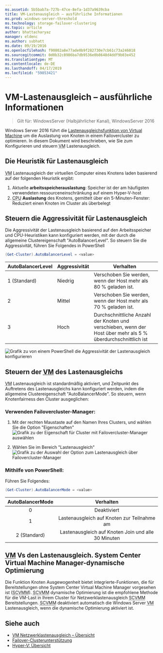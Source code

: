 ```yaml
---
ms.assetid: 5b5bab7a-727b-47ce-8efa-1d37a9639cba
title: VM-Lastenausgleich – ausführliche Informationen
ms.prod: windows-server-threshold
ms.technology: storage-failover-clustering
ms.topic: article
author: bhattacharyaz
manager: eldenc
ms.author: subhatt
ms.date: 09/19/2016
ms.openlocfilehash: f90802a8e77ade0b9f282730e7cb61c73a246018
ms.sourcegitcommit: 0d0b32c8986ba7db9536e0b8648d4ddf9b03e452
ms.translationtype: MT
ms.contentlocale: de-DE
ms.lasthandoff: 04/17/2019
ms.locfileid: "59853421"
---
```

# <a name="virtual-machine-load-balancing-deep-dive"></a>VM-Lastenausgleich – ausführliche Informationen

> Gilt für: WindowsServer (Halbjährlicher Kanal), WindowsServer 2016

Windows Server 2016 führt die [Lastenausgleichsfunktion von Virtual Machine](vm-load-balancing-overview.md) um die Auslastung von Knoten in einem Failovercluster zu optimieren. In diesem Dokument wird beschrieben, wie Sie zum Konfigurieren und steuern <abbr title="VM">VM</abbr> Lastenausgleich. 

## <a id="heuristics-for-balancing"></a>Die Heuristik für Lastenausgleich
<abbr title="virtuellen Computer">VM</abbr> Lastenausgleich der virtuellen Computer eines Knotens laden basierend auf der folgenden Heuristik ergibt:
1. Aktuelle **arbeitsspeicherauslastung**: Speicher ist der am häufigsten verwendeten ressourceneinschränkung auf einem Hyper-V-host
2. <abbr title="Zentralprozessor">CPU</abbr> **Auslastung** des Knotens, gemittelt über ein 5-Minuten-Fenster: Reduziert einen Knoten im Cluster als überbelegt

## <a id="controlling-aggressiveness-of-balancing"></a>Steuern die Aggressivität für Lastenausgleich
Die Aggressivität der Lastenausgleich basierend auf den Arbeitsspeicher und CPU-Heuristiken kann konfiguriert werden, mit der durch die allgemeine Clustereigenschaft "AutoBalancerLevel". So steuern Sie die Aggressivität, führen Sie Folgendes in PowerShell

```PowerShell
(Get-Cluster).AutoBalancerLevel = <value>
```

| AutoBalancerLevel | Aggressivität | Verhalten |
|-------------------|----------------|----------|
| 1 (Standard) | Niedrig | Verschoben Sie werden, wenn der Host mehr als 80 % geladen ist. |
| 2 | Mittel | Verschoben Sie werden, wenn der Host mehr als 70 % geladen ist. |
| 3 | Hoch | Durchschnittliche Anzahl der Knoten und verschieben, wenn der Host über mehr als 5 % überdurchschnittlich ist | 

![Grafik zu von einem PowerShell die Aggressivität der Lastenausgleich konfigurieren](media/vm-load-balancing/detailed-VM-load-balancing-1.jpg)

## <a name="controlling-abbr-titlevirtual-machinevmabbr-load-balancing"></a>Steuern der <abbr title="VM">VM</abbr> des Lastenausgleichs
<abbr title="virtuellen Computer">VM</abbr> Lastenausgleich ist standardmäßig aktiviert, und Zeitpunkt des Auftretens des Lastenausgleichs kann konfiguriert werden, indem die allgemeine Clustereigenschaft "AutoBalancerMode". So steuern, wenn Knotenfairness den Cluster ausgeglichen:

### <a name="using-failover-cluster-manager"></a>Verwenden Failovercluster-Manager:
1. Mit der rechten Maustaste auf den Namen Ihres Clusters, und wählen Sie die Option "Eigenschaften"  
    ![Grafik zu der Eigenschaft für Cluster mit Failovercluster-Manager auswählen](media/vm-load-balancing/detailed-VM-load-balancing-2.jpg)

2.  Wählen Sie im Bereich "Lastenausgleich"  
    ![Grafik zu der Auswahl der Option zum Lastenausgleich über Failovercluster-Manager](media/vm-load-balancing/detailed-VM-load-balancing-3.jpg)

### <a name="using-powershell"></a>Mithilfe von PowerShell:
Führen Sie Folgendes:
```powershell
(Get-Cluster).AutoBalancerMode = <value>
```

|AutoBalancerMode |Verhalten| 
|:----------------:|:----------:|
|0| Deaktiviert| 
|1| Lastenausgleich auf Knoten zur Teilnahme am| 
|2 (Standard)| Lastenausgleich auf Knoten Join und alle 30 Minuten |

## <a name="abbr-titlevirtual-machinevmabbr-load-balancing-vs-system-center-virtual-machine-manager-dynamic-optimization"></a><abbr title="Virtuelle Maschine">VM</abbr> Vs den Lastenausgleich. System Center Virtual Machine Manager-dynamische Optimierung
Die Funktion Knoten Ausgewogenheit bietet integrierte-Funktionen, die für Bereitstellungen ohne System Center Virtual Machine Manager vorgesehen ist (<abbr title="System Center Virtual Machine Manager">SCVMM</abbr>). <abbr title="System Center Virtual Machine Manager">SCVMM</abbr> dynamische Optimierung ist die empfohlene Methode für die VM-Last in Ihrem Cluster für Netzwerklastenausgleich <abbr title="System Center Virtual Machine Manager">SCVMM</abbr> Bereitstellungen. <abbr title="System Center Virtual Machine Manager">SCVMM</abbr> deaktiviert automatisch die Windows Server <abbr title="VM">VM</abbr> Lastenausgleich, wenn die dynamische Optimierung aktiviert ist.

## <a name="see-also"></a>Siehe auch
* [VM Netzwerklastenausgleich – Übersicht](vm-load-balancing-overview.md)
* [Failover-Clusterunterstützung](failover-clustering-overview.md)
* [Hyper-V: Übersicht](../virtualization/hyper-v/Hyper-V-on-Windows-Server.md)
